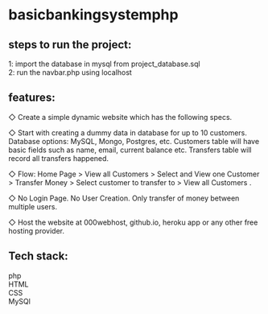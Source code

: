 # basicbankingsystemphp
## steps to run the project:
1: import the database in mysql from project_database.sql <br/>
2: run the navbar.php using localhost <br/>

## features:
◇ Create a simple dynamic website which has the following specs. <br/>

◇ Start with creating a dummy data in database for up to 10
customers. Database options: MySQL, Mongo, Postgres, etc.
Customers table will have basic fields such as name, email,
current balance etc. Transfers table will record all transfers
happened. <br/>

◇ Flow: Home Page > View all Customers > Select and View one
Customer > Transfer Money > Select customer to transfer to >
View all Customers . <br/>

◇ No Login Page. No User Creation. Only transfer of money
between multiple users. <br/>

◇ Host the website at 000webhost, github.io, heroku app or any
other free hosting provider. <br/>

## Tech stack:
php <br/>
HTML <br/>
CSS <br/>
MySQl <br/>


